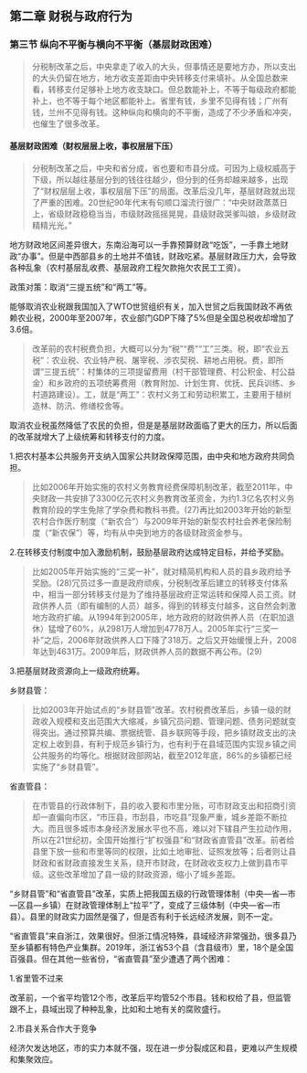 ## 第二章 财税与政府行为
### 第三节 纵向不平衡与横向不平衡（基层财政困难）

> 分税制改革之后，中央拿走了收入的大头，但事情还是要地方办，所以支出的大头仍留在地方，地方收支差距由中央转移支付来填补。从全国总数来看，转移支付足够补上地方收支缺口。但总数能补上，不等于每级政府都能补上，也不等于每个地区都能补上。省里有钱，乡里不见得有钱；广州有钱，兰州不见得有钱。这种纵向和横向的不平衡，造成了不少矛盾和冲突，也催生了很多改革。

#### 基层财政困难（财权层层上收，事权层层下压）
> 分税制改革之后，中央和省分成，省也要和市县分成。可因为上级权威高于下级，所以越往基层分到的钱往往越少，但分到的任务却越来越多，出现了“财权层层上收，事权层层下压”的局面。改革后没几年，基层财政就出现了严重的困难。20世纪90年代末有句顺口溜流行很广：“中央财政蒸蒸日上，省级财政稳稳当当，市级财政摇摇晃晃，县级财政哭爹叫娘，乡级财政精精光光。”


地方财政地区间差异很大，东南沿海可以一手靠预算财政“吃饭”，一手靠土地财政“办事”。但是中西部县乡的土地并不值钱，财政吃紧。基层财政压力大，会导致各种乱象（农村基层乱收费、基层政府工程欠款拖欠农民工工资）。

政策对策：取消“三提五统”和“两工”等。

能够取消农业税跟我国加入了WTO世贸组织有关，加入世贸之后我国财政不再依赖农业税，2000年至2007年，农业部门GDP下降了5%但是全国总税收却增加了3.6倍。
> 改革前的农村税费负担，大概可以分为“税”“费”“工”三类。税，即“农业五税”：农业税、农业特产税、屠宰税、涉农契税、耕地占用税。费，即所谓“三提五统”：村集体的三项提留费用（村干部管理费、村公积金、村公益金）和乡政府的五项统筹费用（教育附加、计划生育、优抚、民兵训练、乡村道路建设）。工，就是“两工”：农村义务工和劳动积累工，主要用于植树造林、防汛、修缮校舍等。


取消农业税虽然降低了农民的负担，但是是基层财政面临了更大的压力，所以后面的改革就增大了上级统筹和转移支付的力度。

1.把农村基本公共服务开支纳入国家公共财政保障范围，由中央和地方政府共同负担。
> 比如2006年开始实施的农村义务教育经费保障机制改革，截至2011年，中央财政一共安排了3300亿元农村义务教育改革资金，为约1.3亿名农村义务教育阶段的学生免除了学杂费和教科书费。(27)再比如2003年开始的新型农村合作医疗制度（“新农合”）与2009年开始的新型农村社会养老保险制度（“新农保”）等，均有从中央到地方的各级财政资金参与。

2.在转移支付制度中加入激励机制，鼓励基层政府达成特定目标，并给予奖励。
> 比如2005年开始实施的“三奖一补”，就对精简机构和人员的县乡政府给予奖励。(28)冗员过多一直是政府顽疾，分税制改革后建立的转移支付体系中，相当一部分转移支付是为了维持基层政府正常运转和保障人员工资。财政供养人员（即有编制的人员）越多，得到的转移支付越多，这自然会刺激地方政府扩编。从1994年到2005年，地方政府的财政供养人员（在职加退休）猛增了60%，从2981万人增加到4778万人。2005年实行“三奖一补”之后，2006年财政供养人口下降了318万。之后又开始缓慢上升，2008年达到4631万。2009年后，财政供养人员的数据不再公布。(29)

3.把基层财政资源向上一级政府统筹。

乡财县管：
> 比如2003年开始试点的“乡财县管”改革。农村税费改革后，乡镇一级的财政收入规模和支出范围大大缩减，乡镇冗员问题、管理问题、债务问题就变得突出。通过预算共编、票据统管、县乡联网等手段，把乡镇财政支出的决定权上收到县，有利于规范乡镇行为，也有利于在县域范围内实现乡镇之间公共服务的均等化。根据财政部网站，截至2012年底，86%的乡镇都已经实施了“乡财县管”。

省直管县：
> 在市管县的行政体制下，县的收入要和市里分账，可市财政支出和招商引资却一直偏向市区，“市压县，市刮县，市吃县”现象严重，城乡差距不断拉大。而且很多城市本身经济发展水平也不高，难以对下辖县产生拉动作用，所以在21世纪初，全国开始推行“扩权强县”和“财政省直管县”改革。前者给县里下放一些和市里等同的权限，比如土地审批、证照发放等；后者则让县财政和省财政直接发生关系，绕开市财政，在财政收支权力上做到县市平级。这些改革增加了县一级的财政资源，缩小了城乡差距。

“乡财县管”和“省直管县”改革，实质上把我国五级的行政管理体制（中央—省—市—区县—乡镇）在财政管理体制上“拉平”了，变成了三级体制（中央—省—市县）。县里的财政实力固然是强了，但是否有利于长远经济发展，则不一定。

“省直管县”来自浙江，效果很好。但浙江情况特殊，县域经济非常强劲，很多县乃至乡镇都有特色产业集群。2019年，浙江省53个县（含县级市）里，18个是全国百强县。但在其他一些省份，“省直管县”至少遭遇了两个困难：

1.省里管不过来

改革前，一个省平均管12个市，改革后平均管52个市县。钱和权给了县，但监管跟不上，县域出现了种种乱象，比如和土地有关的腐败盛行。

2.市县关系合作大于竞争

经济欠发达地区，市的实力本就不强，现在进一步分裂成区和县，更难以产生规模和集聚效应。

